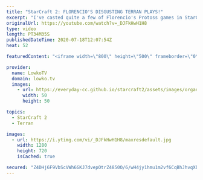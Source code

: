 ```yaml
---
title: "StarCraft 2: FLORENCIO'S DISGUSTING TERRAN PLAYS!"
excerpt: "I've casted quite a few of Florencio's Protoss games in StarCraft 2. This time around he's showing some of the strategies that he is working on with Terran. In this game he opens up with a Reaper Bunker rush, then transitions towards Battlecruisers and eventually leads to Mech and quadruple Nukes.  Florencio"
originalUrl: https://youtube.com/watch?v=_DJFkHwH1H8
type: video
length: PT34M35S
publishedDateTime: 2020-07-18T12:07:54Z
heat: 52

featuredContent: "<iframe width=\"800\" height=\"500\" frameborder=\"0\" src=\"https://www.youtube.com/embed/_DJFkHwH1H8\" allow=\"accelerometer; autoplay; encrypted-media; gyroscope; picture-in-picture\" allowfullscreen></iframe>"

provider:
  name: LowkoTV
  domain: lowko.tv
  images:
    - url: https://everyday-cc.github.io/starcraft2/assets/images/organizations/lowko.tv-50x50.jpg
      width: 50
      height: 50

topics:
  - StarCraft 2
  - Terran

images:
  - url: https://i.ytimg.com/vi/_DJFkHwH1H8/maxresdefault.jpg
    width: 1280
    height: 720
    isCached: true

secured: "Z4DHj6F9VbScVWh6GKJ7dvepOtrZ4850O/6/wH4jy1hmu1m2vf6CqBhJhvqXbFv8TNfzKdsSZavrgWm7H3Z+hbqF4qO2t78jDczUcvs4f9yDGBkAgbysd3t5B5TfTdmPD9wS9DiONkWhctl5aUwKR1E4BtHy+H6pok9PEJiYoklYgazcpA4CqCLRJ6hnxMTePzrweVw2vwW7zN8MAJ9jE+VLrNzS08tiTRQPwFo2++gYILZj82KC5t4HDhj+faGedVAjgvUpijQSzpvF6K6Kn8/BABQxAD3w6d77Q1q6M3iapwmD30+Q4OyYK9MVNa8ADPuR/WZaNnEyhWUSCwNRoFjhxxlp8j9W6YCavLx5Z4LSQ/vJ69Uk+D9igY/Hg9NrmHuvQ3YXkOq7mxAeIGNpoXXR5N/NqxeHuZuobXqOdWF2XJZg7m7AKocR46yL8aBK;JFlzE+r2GkMsnFQoZi/ACQ=="
---
```


